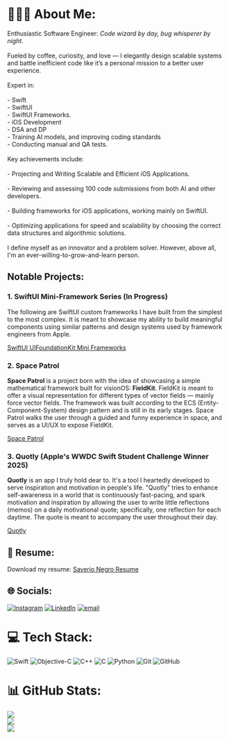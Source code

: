 # 👨🏻‍💻 About Me:
Enthusiastic Software Engineer: _Code wizard by day, bug whisperer by night._ <br><br>
Fueled by coffee, curiosity, and love — I elegantly design scalable systems and battle inefficient code like it’s a personal mission to a better user experience. <br><br>Expert in:<br><br>- Swift<br>- SwiftUI<br>- SwiftUI Frameworks.<br>- iOS Development<br>- DSA and DP <br>- Training AI models, and improving coding standards<br>- Conducting manual and QA tests.<br><br>Key achievements include:<br><br>- Projecting and Writing Scalable and Efficient iOS Applications.<br><br>- Reviewing and assessing 100 code submissions from both AI and other developers.<br><br>- Building frameworks for iOS applications, working mainly on SwiftUI.<br><br>- Optimizing applications for speed and scalability by choosing the correct data structures and algorithmic solutions.<br><br>I define myself as an innovator and a problem solver. However, above all, I'm an ever-willing-to-grow-and-learn person.

## Notable Projects:

### 1. SwiftUI Mini-Framework Series (In Progress)

The following are SwiftUI custom frameworks I have built from the simplest to the most complex. It is meant to showcase my ability to build meaningful components using similar patterns and design systems used by framework engineers from Apple.

<a href="https://github.com/stars/saverio-negro/lists/swiftui-uifoundationkit">SwiftUI UIFoundationKit Mini Frameworks</a>

### 2. Space Patrol

**Space Patrol** is a project born with the idea of showcasing a simple mathematical framework built for visionOS: **FieldKit**. FieldKit is meant to offer a visual representation for different types of vector fields — mainly force vector fields. The framework was built according to the ECS (Entity-Component-System) design pattern and is still in its early stages. Space Patrol walks the user through a guided and funny experience in space, and serves as a UI/UX to expose FieldKit.

<a href="https://github.com/saverio-negro/SpacePatrol">Space Patrol</a>

### 3. Quotly (Apple's WWDC Swift Student Challenge Winner 2025)

**Quotly** is an app I truly hold dear to. It's a tool I heartedly developed to serve inspiration and motivation in people's life. "Quotly" tries to enhance self-awareness in a world that is continuously fast-pacing, and spark motivation and inspiration by allowing the user to write little reflections (memos) on a daily motivational quote; specifically, one reflection for each daytime. The quote is meant to accompany the user throughout their day.

<a href="https://github.com/saverio-negro/Quotly">Quotly</a>

## 📄 Resume:

Download my resume: <a href="./saverio_negro_resume.pdf">Saverio Negro Resume</a>

## 🌐 Socials:
[![Instagram](https://img.shields.io/badge/Instagram-%23E4405F.svg?logo=Instagram&logoColor=white)](https://instagram.com/saverionegro) [![LinkedIn](https://img.shields.io/badge/LinkedIn-%230077B5.svg?logo=linkedin&logoColor=white)](https://linkedin.com/in/saverio-negro-5192b2200) [![email](https://img.shields.io/badge/Email-D14836?logo=gmail&logoColor=white)](mailto:saverionegro@gmail.com) 

# 💻 Tech Stack:
![Swift](https://img.shields.io/badge/swift-F54A2A?style=for-the-badge&logo=swift&logoColor=white) ![Objective-C](https://img.shields.io/badge/OBJECTIVE--C-%233A95E3.svg?style=for-the-badge&logo=apple&logoColor=white) ![C++](https://img.shields.io/badge/c++-%2300599C.svg?style=for-the-badge&logo=c%2B%2B&logoColor=white) ![C](https://img.shields.io/badge/c-%2300599C.svg?style=for-the-badge&logo=c&logoColor=white) ![Python](https://img.shields.io/badge/python-3670A0?style=for-the-badge&logo=python&logoColor=ffdd54) ![Git](https://img.shields.io/badge/git-%23F05033.svg?style=for-the-badge&logo=git&logoColor=white) ![GitHub](https://img.shields.io/badge/github-%23121011.svg?style=for-the-badge&logo=github&logoColor=white)
# 📊 GitHub Stats:
![](https://github-readme-stats.vercel.app/api?username=saverio-negro&theme=dark&hide_border=false&include_all_commits=false&count_private=false)<br/>
![](https://nirzak-streak-stats.vercel.app/?user=saverio-negro&theme=dark&hide_border=false)<br/>
![](https://github-readme-stats.vercel.app/api/top-langs/?username=saverio-negro&theme=dark&hide_border=false&include_all_commits=false&count_private=false&layout=compact)

<!-- Proudly created with GPRM ( https://gprm.itsvg.in ) -->

